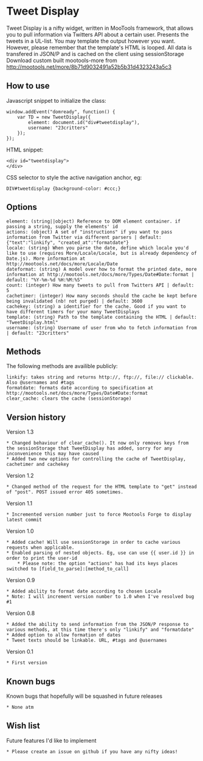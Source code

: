 Tweet Display
===========

Tweet Display is a nifty widget, written in MooTools framework, that allows you to pull information via Twitters API
about a certain user. Presents the tweets in a UL-list. You may template the output however you want. However, please
remember that the template's HTML is looped. All data is transfered in JSON/P and is cached on the client using sessionStorage
Download custom built mootools-more from http://mootools.net/more/8b71d9032491a52b5b31d4323243a5c3

How to use
-----------------

Javascript snippet to initialize the class:

	window.addEvent("domready", function() {
		var TD = new TweetDisplay({
			element: document.id("div#tweetdisplay"),
			username: "23critters"
		});
	});


HTML snippet:

	<div id="tweetdisplay">
	</div>

CSS selector to style the active navigation anchor, eg:

	DIV#tweetdisplay {background-color: #ccc;}

Options
-----------------
    element: (string||object) Reference to DOM element container. if passing a string, supply the elements' id
	actions: (object) A set of "instructions" if you want to pass information from Twitter via different parsers | default: {"text":"linkify", "created_at":"formatdate"}
	locale: (string) When you parse the date, define which locale you'd like to use (requires More/Locale/Locale, but is already dependency of Date.js). More information at http://mootools.net/docs/more/Locale/Date
	dateformat: (string) A model over how to format the printed date, more information at http://mootools.net/docs/more/Types/Date#Date:format | default: "%Y-%m-%d %H:%M:%S"
    count: (integer) How many tweets to pull from Twitters API | default: 5
    cachetimer: (integer) How many seconds should the cache be kept before being invalidated (nb! not purged) | default: 3600
    cachekey: (string) a identifier for the cache. Good if you want to have different timers for your many TweetDisplays
    template: (string) Path to the template containing the HTML | default: "TweetDisplay.html"
    username: (string) Username of user from who to fetch information from | default: "23critters"


Methods
-----------------

The following methods are availible publicly:

    linkify: takes string and returns http://, ftp://, file:// clickable. Also @usernames and #tags
	formatdate: formats date according to specification at http://mootools.net/docs/more/Types/Date#Date:format
	clear_cache: clears the cache (sessionStorage)


Version history
-----------------
Version 1.3

    * Changed behaviour of clear_cache(). It now only removes keys from the sessionStorage that TweetDisplay has added, sorry for any inconvenience this may have caused
    * Added two new options for controlling the cache of TweetDisplay, cachetimer and cachekey

Version 1.2

	* Changed method of the request for the HTML template to "get" instead of "post". POST issued error 405 sometimes.

Version 1.1

	* Incremented version number just to force Mootools Forge to display latest commit

Version 1.0

    * Added cache! Will use sessionStorage in order to cache various requests when applicable.
    * Enabled parsing of nested objects. Eg, use can use {{ user.id }} in order to print the user-id
        * Please note: the option "actions" has had its keys places switched to [field_to_parse]:[method_to_call]

Version 0.9

	* Added ability to format date according to chosen Locale
	* Note: I will increment version number to 1.0 when I've resolved bug #1

Version 0.8

	* Added the ability to send information from the JSON/P response to various methods, at this time there's only "linkify" and "formatdate"
	* Added option to allow formation of dates
	* Tweet texts should be linkable. URL, #tags and @usernames

Version 0.1

    * First version


Known bugs
-----------------

Known bugs that hopefully will be squashed in future releases

	* None atm


Wish list
-----------------

Future features I'd like to implement

	* Please create an issue on github if you have any nifty ideas!
